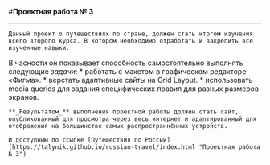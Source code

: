 ﻿#**Проектная работа № 3**
__________________________

	Данный проект о путешествиях по стране, должен стать итогом изучения всего второго курса. В котором необходимо отработать и закрепить все изученные навыки.

В часности он показывает способность самостоятельно выполнять следующие *задачи*:
	* работать с макетом в графическом редакторе «Фигма».
	* верстать адаптивные сайты на Grid Layout.
	* использовать media queries для задания специфических правил для разных размеров экранов.

	**_Результатом_** выполнения проектной работы должен стать сайт, опубликованный для просмотра через весь интернет и адаптированный для отображения на большинстве самых распространнённых устройств. 

	И доступным по ссылке [Путешествия по России](https://talynik.github.io/russian-travel/index.html "Проектная работа № 3")